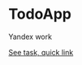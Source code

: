 # TodoApp
Yandex work



[See task, quick link](https://docs.yandex.ru/docs/view?url=ya-disk-public%3A%2F%2FZwrrwKuELlh2CoZvjO0HGDP6DJjBxHecpTB8Z6Y0jRKBwCvqN9jTmd8qnB04u2vfq%2FJ6bpmRyOJonT3VoXnDag%3D%3D&name=%D0%94%D0%BE%D0%BC%D0%B0%D1%88%D0%BD%D0%B8%D0%B5%20%D0%B7%D0%B0%D0%B4%D0%B0%D0%BD%D0%B8%D1%8F%20%D0%A8%D0%9C%D0%A0%20Android.docx&nosw=1)
